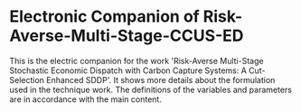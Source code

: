 # Electronic Companion of Risk-Averse-Multi-Stage-CCUS-ED
This is the electric companion for the work 'Risk-Averse Multi-Stage Stochastic Economic Dispatch with Carbon Capture Systems: A Cut-Selection Enhanced SDDP'. It shows more details about the formulation used in the technique work. The definitions of the variables and parameters are in accordance with the main content.
